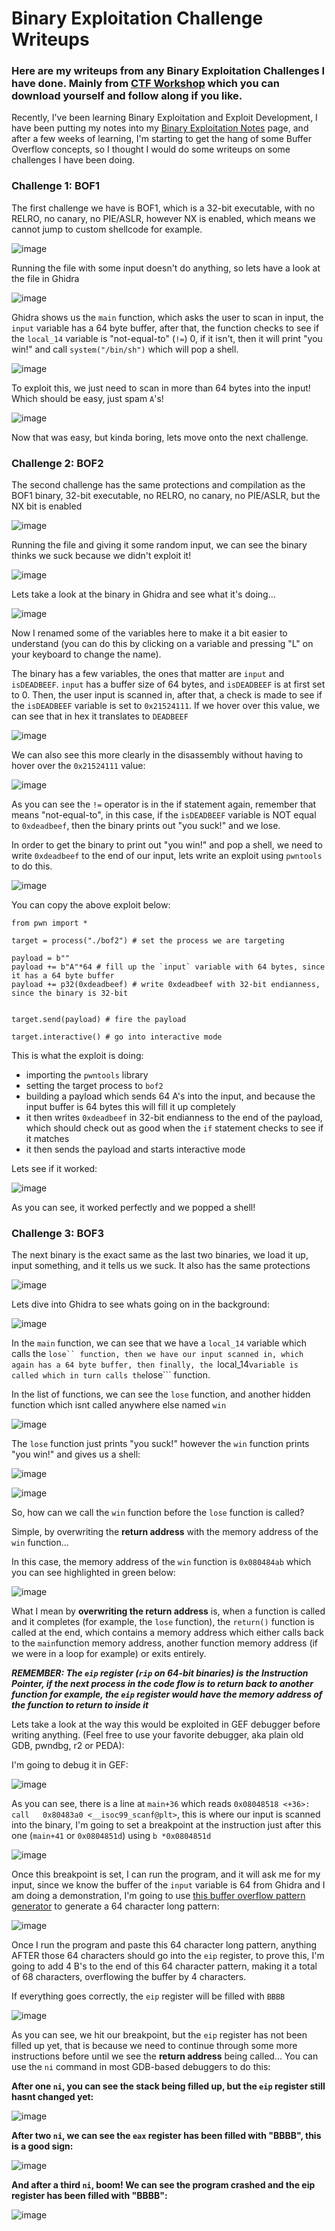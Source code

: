 # Binary Exploitation Challenge Writeups

### Here are my writeups from any Binary Exploitation Challenges I have done. Mainly from [CTF Workshop](https://github.com/kablaa/CTF-Workshop) which you can download yourself and follow along if you like.

Recently, I've been learning Binary Exploitation and Exploit Development, I have been putting my notes into my [Binary Exploitation Notes](./binex.html) page, and after a few weeks of learning, I'm starting to get the hang of some Buffer Overflow concepts, so I thought I would do some writeups on some challenges I have been doing.

### Challenge 1: BOF1

The first challenge we have is BOF1, which is a 32-bit executable, with no RELRO, no canary, no PIE/ASLR, however NX is enabled, which means we cannot jump to custom shellcode for example.

![image](https://github.com/0xwyvn/0xwyvn.github.io/assets/114181159/09e715ca-2a6e-4da4-9c93-abad584fab02)

Running the file with some input doesn't do anything, so lets have a look at the file in Ghidra

![image](https://github.com/0xwyvn/0xwyvn.github.io/assets/114181159/5e58e5e2-d4ba-4a5d-9341-3e58bcde43e7)

Ghidra shows us the ```main``` function, which asks the user to scan in input, the ```input``` variable has a 64 byte buffer, after that, the function checks to see if the ```local_14``` variable is "not-equal-to" (```!=```) 0, if it isn't, then it will print "you win!" and call ```system("/bin/sh")``` which will pop a shell. 

![image](https://github.com/0xwyvn/0xwyvn.github.io/assets/114181159/83ba27df-8096-48ef-96bd-6bb3c93dcc45)

To exploit this, we just need to scan in more than 64 bytes into the input! Which should be easy, just spam ```A```'s!

![image](https://github.com/0xwyvn/0xwyvn.github.io/assets/114181159/67cee650-166b-44d2-8b3f-8958be2e7bac)

Now that was easy, but kinda boring, lets move onto the next challenge.

### Challenge 2: BOF2

The second challenge has the same protections and compilation as the BOF1 binary, 32-bit executable, no RELRO, no canary, no PIE/ASLR, but the NX bit is enabled

![image](https://github.com/0xwyvn/0xwyvn.github.io/assets/114181159/2d865daf-ad34-442b-8c71-dafa08535d4e)

Running the file and giving it some random input, we can see the binary thinks we suck because we didn't exploit it!

![image](https://github.com/0xwyvn/0xwyvn.github.io/assets/114181159/81f6b059-46b8-42be-a102-7064ce9bd7c7)

Lets take a look at the binary in Ghidra and see what it's doing...

![image](https://github.com/0xwyvn/0xwyvn.github.io/assets/114181159/7764f442-5edf-4476-a4c7-e32cbdc378bf)

Now I renamed some of the variables here to make it a bit easier to understand (you can do this by clicking on a variable and pressing "L" on your keyboard to change the name).

The binary has a few variables, the ones that matter are ```input``` and ```isDEADBEEF```. ```input``` has a buffer size of 64 bytes, and ```isDEADBEEF``` is at first set to 0. Then, the user input is scanned in, after that, a check is made to see if the ```isDEADBEEF``` variable is set to ```0x21524111```. If we hover over this value, we can see that in hex it translates to ```DEADBEEF```

![image](https://github.com/0xwyvn/0xwyvn.github.io/assets/114181159/80749551-41e3-4d30-9137-a4d19c8773af)

We can also see this more clearly in the disassembly without having to hover over the ```0x21524111``` value:

![image](https://github.com/0xwyvn/0xwyvn.github.io/assets/114181159/91312177-1597-401c-b61b-c8d6f3811be9)

As you can see the ```!=``` operator is in the if statement again, remember that means "not-equal-to", in this case, if the ```isDEADBEEF``` variable is NOT equal to ```0xdeadbeef```, then the binary prints out "you suck!" and we lose.

In order to get the binary to print out "you win!" and pop a shell, we need to write ```0xdeadbeef``` to the end of our input, lets write an exploit using ```pwntools``` to do this.

![image](https://github.com/0xwyvn/0xwyvn.github.io/assets/114181159/45247296-ae2c-44c0-9a6e-288a641e1bcf)

You can copy the above exploit below:

```
from pwn import *

target = process("./bof2") # set the process we are targeting

payload = b"" 
payload += b"A"*64 # fill up the `input` variable with 64 bytes, since it has a 64 byte buffer
payload += p32(0xdeadbeef) # write 0xdeadbeef with 32-bit endianness, since the binary is 32-bit


target.send(payload) # fire the payload

target.interactive() # go into interactive mode
```

This is what the exploit is doing:

- importing the ```pwntools``` library
- setting the target process to ```bof2```
- building a payload which sends 64 A's into the input, and because the input buffer is 64 bytes this will fill it up completely
- it then writes ```0xdeadbeef``` in 32-bit endianness to the end of the payload, which should check out as good when the ```if``` statement checks to see if it matches
- it then sends the payload and starts interactive mode

Lets see if it worked:

![image](https://github.com/0xwyvn/0xwyvn.github.io/assets/114181159/271dd0ce-d76a-4ed3-b63b-7feb7cdb809c)

As you can see, it worked perfectly and we popped a shell!

### Challenge 3: BOF3

The next binary is the exact same as the last two binaries, we load it up, input something, and it tells us we suck. It also has the same protections

![image](https://github.com/0xwyvn/0xwyvn.github.io/assets/114181159/0a5969f8-709d-4ebb-b2f5-27de67d7ab5a)

Lets dive into Ghidra to see whats going on in the background:

![image](https://github.com/0xwyvn/0xwyvn.github.io/assets/114181159/815b9ceb-468c-415e-85a2-d46e2135aa58)

In the ```main``` function, we can see that we have a ```local_14``` variable which calls the ```lose`` function, then we have our input scanned in, which again has a 64 byte buffer, then finally, the ```local_14``` variable is called which in turn calls the ```lose``` function.

In the list of functions, we can see the ```lose``` function, and another hidden function which isnt called anywhere else named ```win```

![image](https://github.com/0xwyvn/0xwyvn.github.io/assets/114181159/e558a2ae-8da7-4e98-a565-8aee94e2e755)

The ```lose``` function just prints "you suck!" however the ```win``` function prints "you win!" and gives us a shell:

![image](https://github.com/0xwyvn/0xwyvn.github.io/assets/114181159/1dfa2cf8-e65b-4b82-aa0e-f34bf1cc4d3d)

![image](https://github.com/0xwyvn/0xwyvn.github.io/assets/114181159/d78187c1-0a9c-44d3-a95c-373f72f98e7d)

So, how can we call the ```win``` function before the ```lose``` function is called?

Simple, by overwriting the **return address** with the memory address of the ```win``` function...

In this case, the memory address of the ```win``` function is ```0x080484ab``` which you can see highlighted in green below:

![image](https://github.com/0xwyvn/0xwyvn.github.io/assets/114181159/704d1642-2cdd-4966-946f-eb18747f38da)

What I mean by **overwriting the return address** is, when a function is called and it completes (for example, the ```lose``` function), the ```return()``` function is called at the end, which contains a memory address which either calls back to the ```main```function memory address, another function memory address (if we were in a loop for example) or exits entirely.

***REMEMBER: The ```eip``` register (```rip``` on 64-bit binaries) is the Instruction Pointer, if the next process in the code flow is to return back to another function for example, the ```eip``` register would have the memory address of the function to return to inside it***

Lets take a look at the way this would be exploited in GEF debugger before writing anything. (Feel free to use your favorite debugger, aka plain old GDB, pwndbg, r2 or PEDA):

I'm going to debug it in GEF:

![image](https://github.com/0xwyvn/0xwyvn.github.io/assets/114181159/7eb5b68e-d449-423d-a6ec-0ec378572fea)

As you can see, there is a line at ```main+36``` which reads ```0x08048518 <+36>:	call   0x80483a0 <__isoc99_scanf@plt>```, this is where our input is scanned into the binary, I'm going to set a breakpoint at the instruction just after this one (```main+41``` or ```0x0804851d```) using ```b *0x0804851d```

![image](https://github.com/0xwyvn/0xwyvn.github.io/assets/114181159/b3c8d8b8-09ec-4e94-bb86-4aae4d272b74)

Once this breakpoint is set, I can run the program, and it will ask me for my input, since we know the buffer of the ```input``` variable is 64 from Ghidra and I am doing a demonstration, I'm going to use [this buffer overflow pattern generator](https://wiremask.eu/tools/buffer-overflow-pattern-generator/?) to generate a 64 character long pattern:

![image](https://github.com/0xwyvn/0xwyvn.github.io/assets/114181159/ff01ec56-8ef2-45f3-bd5a-1efb5b6e2057)

Once I run the program and paste this 64 character long pattern, anything AFTER those 64 characters should go into the ```eip``` register, to prove this, I'm going to add 4 B's to the end of this 64 character pattern, making it a total of 68 characters, overflowing the buffer by 4 characters.

If everything goes correctly, the ```eip``` register will be filled with ```BBBB```

![image](https://github.com/0xwyvn/0xwyvn.github.io/assets/114181159/6dd84aab-0d27-42a4-950f-890dc9d126b1)

As you can see, we hit our breakpoint, but the ```eip``` register has not been filled up yet, that is because we need to continue through some more instructions before until we see the **return address** being called... You can use the ```ni``` command in most GDB-based debuggers to do this:

**After one ```ni```, you can see the stack being filled up, but the ```eip``` register still hasnt changed yet:**

![image](https://github.com/0xwyvn/0xwyvn.github.io/assets/114181159/ec88dca6-87fc-41b6-b91d-f378ff53db51)

**After two ```ni```, we can see the ```eax``` register has been filled with "BBBB", this is a good sign:**

![image](https://github.com/0xwyvn/0xwyvn.github.io/assets/114181159/8b9cceba-813d-4198-b5e4-c47cfa17591b)

**And after a third ```ni```, boom! We can see the program crashed and the eip register has been filled with "BBBB":** 

![image](https://github.com/0xwyvn/0xwyvn.github.io/assets/114181159/a1c64c49-803e-4cad-836e-ea051d5cf58f)

